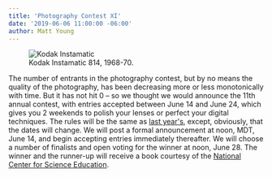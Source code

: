```yaml
---
title: 'Photography Contest XI'
date: '2019-06-06 11:00:00 -06:00'
author: Matt Young
---
```

<figure>
<img src="/PT/uploads/2019/IMG_2385_Instamatic_600.jpg" alt="Kodak Instamatic"/>
<figcaption>Kodak Instamatic 814, 1968-70.
</figcaption>
</figure>

The number of entrants in the photography contest, but by no means the quality of the photography, has been decreasing more or less monotonically with time. But it has not hit 0 – so we thought we would announce the 11th annual contest, with entries accepted between June 14 and June 24, which gives you 2 weekends to polish your lenses or perfect your digital techniques. The rules will be the same as <a href="https://pandasthumb.org/archives/2018/06/photography-contest-x.html">last year's</a>, except, obviously, that the dates will change. We will post a formal announcement at noon, MDT, June 14, and begin accepting entries immediately thereafter. We will choose a number of finalists and open voting for the winner at noon, June 28. The winner and the runner-up will receive a book courtesy of the <a href="https://ncse.com/">National Center for Science Education</a>.
